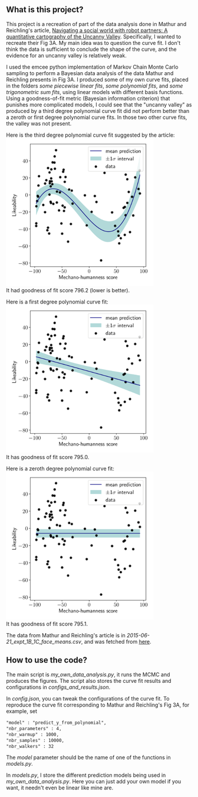## What is this project?

This project is a recreation of part of the data analysis done in Mathur and Reichling's article, [Navigating a social world with robot partners: A quantitative cartography of the Uncanny Valley](https://www.sciencedirect.com/science/article/pii/S0010027715300640?via%3Dihub). Specifically, I wanted to recreate their Fig 3A. My main idea was to question the curve fit. I don't think the data is sufficient to conclude the shape of the curve, and the evidence for an uncanny valley is relatively weak.

I used the emcee python implementation of Markov Chain Monte Carlo sampling to perform a Bayesian data analysis of the data Mathur and Reichling presents in Fig 3A. I produced some of my own curve fits, placed in the folders *some piecewise linear fits*, *some polynomial fits*, and *some trigonometric sum fits*, using linear models with different basis functions. Using a goodness-of-fit metric (Bayesian information criterion) that punishes more complicated models, I could see that the "uncanny valley" as produced by a third degree polynomial curve fit did not perform better than a zeroth or first degree polynomial curve fits.
In those two other curve fits, the valley was not present.

Here is the third degree polynomial curve fit suggested by the article:\
<img src="https://raw.githubusercontent.com/SimonKvantdator/Uncanny-valley-data-analysis/master/some%20polynomial%20fits/2020-08-09%2019%3A46%3A24.244551/curve_fit.png" width="400">\
It had goodness of fit score 796.2 (lower is better).

Here is a first degree polynomial curve fit:\
<img src="https://raw.githubusercontent.com/SimonKvantdator/Uncanny-valley-data-analysis/master/some%20polynomial%20fits/2020-08-09%2019%3A44%3A16.811599/curve_fit.png" width="400">\
It has goodness of fit score 795.0.

Here is a zeroth degree polynomial curve fit:\
<img src="https://raw.githubusercontent.com/SimonKvantdator/Uncanny-valley-data-analysis/master/some%20polynomial%20fits/2020-08-09%2019%3A43%3A19.710679/curve_fit.png" width="400">\
It has goodness of fit score 795.1.

The data from Mathur and Reichling's article is in *2015-06-21_expt_1B_1C_face_means.csv*, and was fetched from [here](https://osf.io/3rjnk/).


## How to use the code?

The main script is *my_own_data_analysis.py*, it runs the MCMC and produces the figures. The script also stores the curve fit results and configurations in *configs_and_results.json*.

In *config.json*, you can tweak the configurations of the curve fit.
To reproduce the curve fit corresponding to Mathur and Reichling's Fig 3A, for example, set 
```
"model" : "predict_y_from_polynomial",
"nbr_parameters" : 4,
"nbr_warmup" : 1000,
"nbr_samples" : 10000,
"nbr_walkers" : 32
```
The *model* parameter should be the name of one of the functions in *models.py*.

In *models.py*, I store the different prediction models being used in *my_own_data_analysis.py*. Here you can just add your own model if you want, it needn't even be linear like mine are.

